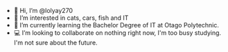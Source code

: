 - 👋 Hi, I’m @lolyay270
- 👀 I’m interested in cats, cars, fish and IT
- 🌱 I’m currently learning the Bachelor Degree of IT at Otago Polytechnic. 
- 💻 I’m looking to collaborate on nothing right now, I'm too busy studying. I'm not sure about the future.  

<!---
lolyay270/lolyay270 is a ✨ special ✨ repository because its `README.md` (this file) appears on your GitHub profile.
You can click the Preview link to take a look at your changes.
--->
